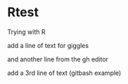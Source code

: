# Rtest
Trying with R

add a line of text for giggles

and another line from the gh editor

add a 3rd line of text (gitbash example)